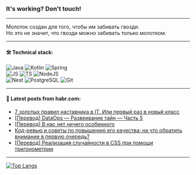 ### It's working? Don't touch!

---
Молоток создан для того, чтобы им забивать гвозди. <br>
Но это не значит, что гвозди можно забивать только молотком.

---

#### 🛠️ Technical stack:

![Java](https://img.shields.io/badge/Java-informational?logo=Oracle&style=flat&logoColor=white&color=FF4500)
![Kotlin](https://img.shields.io/badge/Kotlin-informational?logo=Kotlin&style=flat&logoColor=white&color=774D97)
![Spring](https://img.shields.io/badge/SpringBoot-informational?logo=SpringBoot&style=flat&logoColor=white&color=6DB33F) <br>
![JS](https://img.shields.io/badge/JS-informational?logo=javaScript&style=flat&logoColor=black&color=F7Df1E)
![TS](https://img.shields.io/badge/TypeScript-informational?logo=typeScript&style=flat&logoColor=black&color=0667A8)
![NodeJS](https://img.shields.io/badge/NodeJS-informational?logo=node.js&style=flat&logoColor=white&color=70A760) <br>
![Nest](https://img.shields.io/badge/NestJS-informational?logo=NestJS&style=flat&logoColor=white&color=E0234E)
![PostgreSQL](https://img.shields.io/badge/PostgreSQL-informational?logo=PostgreSQL&style=flat&logoColor=white&color=DAA520)
![Git](https://img.shields.io/badge/Git-informational?logo=git&style=flat&logoColor=white&color=778899)

___

#### 💬 Latest posts from habr.com:

<!-- BLOG-POST-LIST:START -->
- [7 золотых правил наставника в IT. Или первый раз в новый класс](https://habr.com/ru/articles/765376/?utm_source=habrahabr&utm_medium=rss&utm_campaign=765376)
- [[Перевод] DataOps — Развеивание тайн — Часть 5](https://habr.com/ru/articles/765640/?utm_source=habrahabr&utm_medium=rss&utm_campaign=765640)
- [[Перевод] В нас нет ничего особенного](https://habr.com/ru/companies/ispsystem/articles/765612/?utm_source=habrahabr&utm_medium=rss&utm_campaign=765612)
- [Код-ревью и советы по повышению его качества: на что обратить внимание в первую очередь?](https://habr.com/ru/companies/ru_mts/articles/765588/?utm_source=habrahabr&utm_medium=rss&utm_campaign=765588)
- [[Перевод] Реализация случайности в CSS при помощи тригонометрии](https://habr.com/ru/companies/qiwi/articles/765596/?utm_source=habrahabr&utm_medium=rss&utm_campaign=765596)
<!-- BLOG-POST-LIST:END -->

---
[![Top Langs](https://github-readme-stats-git-master-advtsetting-gmailcom.vercel.app/api/top-langs/?username=zloylis&langs_count=10&hide_title=false&title_color=e6edf3&size_weight=0.5&count_weight=0.5&layout=compact&hide_border=true&theme=dracula)](https://github.com/zloylis)

<!-- ![GitHub stats](https://github-readme-stats-git-master-advtsetting-gmailcom.vercel.app/api?username=zloylis&show_icons=true&hide_border=true&theme=dracula&hide_title=true&include_all_commits=true&count_private=true&hide=contribs&hide_rank=true) -->

